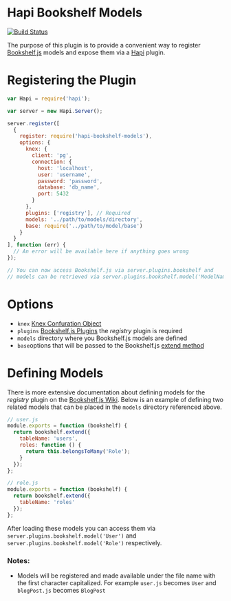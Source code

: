 # Hapi Bookshelf Models
[![Build Status](https://travis-ci.org/lob/hapi-bookshelf-models.svg)](https://travis-ci.org/lob/hapi-bookshelf-models)

The purpose of this plugin is to provide a convenient way to register [Bookshelf.js](http://bookshelfjs.org/) models and expose them via a [Hapi](http://hapijs.com/) plugin.

# Registering the Plugin
```javascript
var Hapi = require('hapi');

var server = new Hapi.Server();

server.register([
  {
    register: require('hapi-bookshelf-models'),
    options: {
      knex: {
        client: 'pg',
        connection: {
          host: 'localhost',
          user: 'username',
          password: 'password',
          database: 'db_name',
          port: 5432
        }
      },
      plugins: ['registry'], // Required
      models: '../path/to/models/directory',
      base: require('../path/to/model/base')
    }
  }
], function (err) {
  // An error will be available here if anything goes wrong
});

// You can now access Bookshelf.js via server.plugins.bookshelf and 
// models can be retrieved via server.plugins.bookshelf.model('ModelName')
```

# Options
- ```knex``` [Knex Confuration Object](http://knexjs.org/#Installation-client)
- ```plugins``` [Bookshelf.js Plugins](http://bookshelfjs.org/#Plugins) the _registry_ plugin is required
- ```models``` directory where you Bookshelf.js models are defined
- ```base```options that will be passed to the Bookshelf.js [extend method](http://bookshelfjs.org/#Model-extend)

# Defining Models
There is more extensive documentation about defining models for the _registry_ plugin on the [Bookshelf.js Wiki](https://github.com/tgriesser/bookshelf/wiki/Plugin:-Model-Registry). Below is an example of defining two related models that can be placed in the ```models``` directory referenced above.
```javascript
// user.js
module.exports = function (bookshelf) {
  return bookshelf.extend({
    tableName: 'users',
    roles: function () {
      return this.belongsToMany('Role');
    }
  });
};  

// role.js
module.exports = function (bookshelf) {
  return bookshelf.extend({
    tableName: 'roles'
  });
};
```
After loading these models you can access them via ```server.plugins.bookshelf.model('User')``` and ```server.plugins.bookshelf.model('Role')``` respectively.

### Notes:
- Models will be registered and made available under the file name with the first character capitalized. For example ```user.js``` becomes ```User``` and ```blogPost.js``` becomes ```BlogPost```
